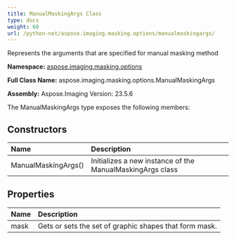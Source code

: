 ```yaml
---
title: ManualMaskingArgs Class
type: docs
weight: 60
url: /python-net/aspose.imaging.masking.options/manualmaskingargs/
---
```


Represents the arguments that are specified for manual masking method

**Namespace:** [aspose.imaging.masking.options](/imaging/python-net/aspose.imaging.masking.options/)

**Full Class Name:** aspose.imaging.masking.options.ManualMaskingArgs

**Assembly:**  Aspose.Imaging Version: 23.5.6

The ManualMaskingArgs type exposes the following members:
## **Constructors**
|**Name**|**Description**|
| :- | :- |
|ManualMaskingArgs()|Initializes a new instance of the ManualMaskingArgs class|
## **Properties**
|**Name**|**Description**|
| :- | :- |
|mask|Gets or sets the set of graphic shapes that form mask.|
